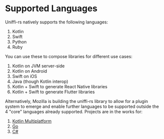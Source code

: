 # Supported Languages
Uniffi-rs natively supports the following languages:
1. Kotlin
2. Swift
3. Python
4. Ruby

You can use these to compose libraries for different use cases:
1. Kotlin on JVM server-side
2. Kotlin on Android
3. Swift on iOS
4. Java (though Kotlin interop)
5. Kotlin + Swift to generate React Native libraries
6. Kotlin + Swift to generate Flutter libraries

Alternatively, Mozilla is building the uniffi-rs library to allow for a plugin system to emerge and enable further languages to be supported outside the 4 "core" languages already supported. Projects are in the works for:
1. [Kotlin Multiplatform](https://gitlab.com/trixnity/uniffi-kotlin-multiplatform-bindings)
2. [Go](https://github.com/NordSecurity/uniffi-bindgen-go)
3. [C#](https://github.com/NordSecurity/uniffi-bindgen-cs)
